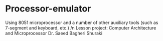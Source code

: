 # Processor-emulator
Using 8051 microprocessor and a number of other auxiliary tools (such as 7-segment and keyboard, etc.) /n
Lesson project: Computer Architecture and Microprocessor
Dr. Saeed Bagheri Shuraki
